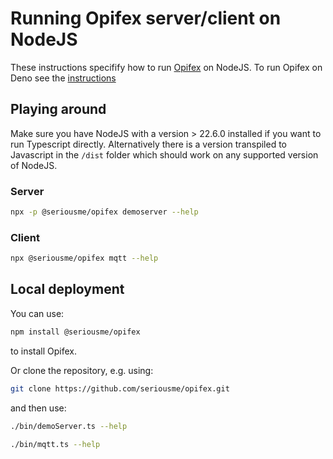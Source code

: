 # Running Opifex server/client on NodeJS

These instructions specifify how to run [Opifex](README.md) on NodeJS. To run
Opifex on Deno see the [instructions](../deno/README.md)

## Playing around

Make sure you have NodeJS with a version > 22.6.0 installed if you want to run
Typescript directly. Alternatively there is a version transpiled to Javascript
in the `/dist` folder which should work on any supported version of NodeJS.

### Server

```bash
npx -p @seriousme/opifex demoserver --help
```

### Client

```bash
npx @seriousme/opifex mqtt --help
```

## Local deployment

You can use:

```bash
npm install @seriousme/opifex
```

to install Opifex.

Or clone the repository, e.g. using:

```bash
git clone https://github.com/seriousme/opifex.git
```

and then use:

```bash
./bin/demoServer.ts --help
```

```bash
./bin/mqtt.ts --help
```
